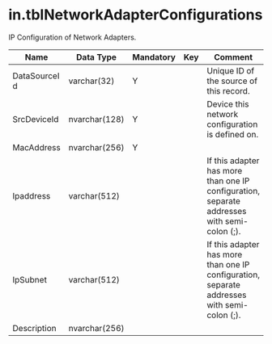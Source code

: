 # in.tblNetworkAdapterConfigurations

​​IP Configuration of Network Adapters.

| Name         | Data Type     | Mandatory | Key | Comment                                                                                     |
|--------------|---------------|-----------|-----|---------------------------------------------------------------------------------------------|
| DataSourceI​​d| varchar(32)   | Y         |     | Unique ID of the source of this record.                                                     |
| SrcDeviceId  | nvarchar(128) | Y         |     | Device this network configuration is defined on.                                            |
| MacAddress   | nvarchar(256) | Y         |     |                                                                                             |
| Ipaddress    | varchar(512)  |           |     | If this adapter has more than one IP configuration, separate addresses with semi-colon (;). |
| IpSubnet     | varchar(512)  |           |     | If this adapter has more than one IP configuration, separate addresses with semi-colon (;). |
| Description  | nvarchar(256) |           |     |                                                                                             |